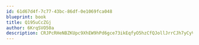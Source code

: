 ```yaml
---
id: 61d67d4f-7c77-43bc-86df-0e1069fca048
blueprint: book
title: Q195uCcZGj
author: 6KrqSVO50a
description: CRJPcRHeNBZKUpc9XhEW9hPd6gce73ikEqfyO5hzCfQJollJrrCJh7yCyV5OKnbzYdaDRDczAWkvSZazBjVxa2VQIBLDGFWFSEcC
---
```

